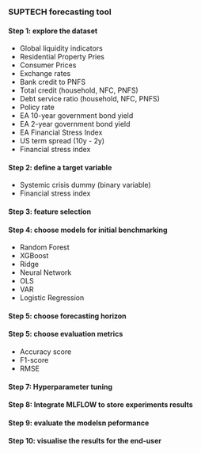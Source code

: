 ### SUPTECH forecasting tool
#### Step 1: explore the dataset
- Global liquidity indicators
- Residential Property Pries
- Consumer Prices
- Exchange rates
- Bank credit to PNFS
- Total credit (household, NFC, PNFS)
- Debt service ratio (household, NFC, PNFS)
- Policy rate
- EA 10-year government bond yield
- EA 2-year government bond yield
- EA Financial Stress Index
- US term spread (10y - 2y)
- Financial stress index

#### Step 2: define a target variable
- Systemic crisis dummy (binary variable)
- Financial stress index 

#### Step 3: feature selection
#### Step 4: choose models for initial benchmarking 
- Random Forest
- XGBoost
- Ridge
- Neural Network
- OLS
- VAR
- Logistic Regression

#### Step 5: choose forecasting horizon
#### Step 5: choose evaluation metrics
- Accuracy score
- F1-score
- RMSE

#### Step 7: Hyperparameter tuning
#### Step 8: Integrate MLFLOW to store experiments results

#### Step 9: evaluate the modelsn peformance
#### Step 10: visualise the results for the end-user
